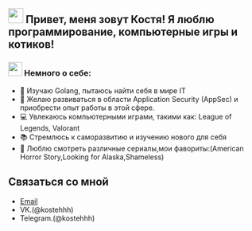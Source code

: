 <h2> <img src="https://emojis.slackmojis.com/emojis/images/1588315024/8823/hyperkitty.gif?1588315024" width="30"> Привет, меня зовут Костя! Я люблю программирование, компьютерные игры и котиков!
 



###  <h3> <img src="https://emojis.slackmojis.com/emojis/images/1621024394/39092/cat-roll.gif?1621024394" width="28" /> Немного о себе:</a></h3>
- 🌟 Изучаю Golang, пытаюсь найти себя в мире IT
- 🎯 Желаю развиваться в области Application Security (AppSec) и приобрести опыт работы в этой сфере.
- 💻 Увлекаюсь компьютерными играми, такими как: League of Legends, Valorant
- 📚 Стремлюсь к саморазвитию и изучению нового для себя
- 👀 Люблю смотреть различные сериалы,мои фавориты:(American Horror Story,Looking for Alaska,Shameless)




## Связаться со мной

- [Email](kostya.gromov.2000@inbox.ru)
- VK.(@kostehhh)
- Telegram.(@kostehhh)
  




